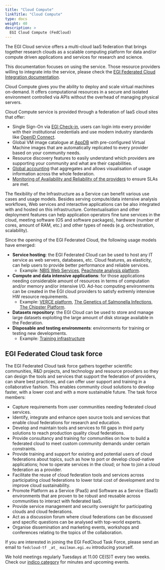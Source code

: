 ```yaml
---
title: "Cloud Compute"
linkTitle: "Cloud Compute"
type: docs
weight: 40
description: >
  EGI Cloud Compute (FedCloud)
---
```


The EGI Cloud service offers a multi-cloud IaaS federation that brings together
research clouds as a scalable computing platform for data and/or compute driven
applications and services for research and science.

This documentation focuses on using the service. Those resource providers
willing to integrate into the service, please check the
[EGI Federated Cloud Integration documentation](https://egi-federated-cloud-integration.readthedocs.io).

Cloud Compute gives you the ability to deploy and scale virtual machines
on-demand. It offers computational resources in a secure and isolated
environment controlled via APIs without the overhead of managing physical
servers.

Cloud Compute service is provided through a federation of IaaS cloud sites that
offer:

- Single Sign-On via [EGI Check-in](https://www.egi.eu/services/check-in/),
  users can login into every provider with their institutional credentials and
  use modern industry standards like
  [OpenID Connect](https://openid.net/connect/).
- Global VM image catalogue at [AppDB](https://appdb.egi.eu) with pre-configured
  Virtual Machine images that are automatically replicated to every provider
  based on your community needs.
- Resource discovery features to easily understand which providers are
  supporting your community and what are their capabilities.
- [Global accounting](https://accounting.egi.eu/cloud/) that aggregates and
  allows visualisation of usage information across the whole federation.
- [Monitoring of Availability and Reliability of the providers](https://argo.egi.eu/egi/report-status/Critical/SITES?filter=FedCloud)
  to ensure SLAs are met.

The flexibility of the Infrastructure as a Service can benefit various use cases
and usage models. Besides serving compute/data intensive analysis workflows, Web
services and interactive applications can be also integrated with and hosted on
this infrastructure. Contextualisation and other deployment features can help
application operators fine tune services in the cloud, meeting software (OS and
software packages), hardware (number of cores, amount of RAM, etc.) and other
types of needs (e.g. orchestration, scalability).

Since the opening of the EGI Federated Cloud, the following usage models have
emerged:

- **Service hosting**: the EGI Federated Cloud can be used to host any IT
  service as web servers, databases, etc. Cloud features, as elasticity, can
  help users to provide better performance and reliable services.
  - Example:
    [NBIS Web Services](https://www.egi.eu/use-cases/scientific-applications-tools/nbis-toolkit/),
    [Peachnote analysis platform](https://www.egi.eu/news/peachnote-in-unison-with-egi/).
- **Compute and data intensive applications**: for those applications needing
  considerable amount of resources in terms of computation and/or memory and/or
  intensive I/O. Ad-hoc computing environments can be created in the EGI cloud
  providers to satisfy extremly intensive HW resource requirements.
  - Example:
    [VERCE platform](https://www.egi.eu/news/new-egi-use-case-a-close-look-at-the-amatrice-earthquake/),
    [The Genetics of Salmonella Infections](https://www.egi.eu/use-cases/research-stories/the-genetics-of-salmonella-infections/),
    [The Chipster Platform](https://www.egi.eu/use-cases/research-stories/new-viruses-implicated-in-fatal-snake-disease/).
- **Datasets repository**: the EGI Cloud can be used to store and manage large
  datasets exploiting the large amount of disk storage available in the
  Federation.
- **Disposable and testing environments**: environments for training or testing
  new developments.
  - Example:
    [Training infrastructure](https://www.egi.eu/services/training-infrastructure/)

## EGI Federated Cloud task force

The EGI Federated Cloud task force gathers together scientific communities, R&D
projects, and technology and resource providers so they can design the tools and
services that support the federation of providers, can share best practices, and
can offer user support and training in a collaborative fashion. This enables
community cloud solutions to develop faster, with a lower cost and with a more
sustainable future. The task force members:

- Capture requirements from user communities needing federated cloud services.
- Identify, integrate and enhance open source tools and services that enable
  cloud federations for research and education.
- Develop and maintain tools and services to fill gaps in third party solutions
  to reach production quality cloud federations.
- Provide consultancy and training for communities on how to build a federated
  cloud to meet custom community demands under certain constraints.
- Provide training and support for existing and potential users of cloud
  federations about topics, such as how to port or develop cloud-native
  applications; how to operate services in the cloud; or how to join a cloud
  federation as a provider.
- Facilitate the reuse of cloud federation tools and services across
  participating cloud federations to lower total cost of development and to
  improve cloud sustainability.
- Promote Platform as a Service (PaaS) and Software as a Service (SaaS)
  environments that are proven to be robust and reusable across communities to
  interact with federated IaaS.
- Provide service management and security oversight for participating clouds and
  cloud federations.
- Act as a discussion forum where cloud federations can be discussed and
  specific questions can be analysed with top-world experts.
- Organise dissemination and marketing events, workshops and conferences
  relating to the topics of the collaboration.

If you are interested in joining the EGI FedCloud Task Force, please send an
email to `fedcloud-tf _at_ mailman.egi.eu` introducing yourself.

We hold meetings regularly Tuesdays at 11.00 CE(S)T every two weeks. Check our
[indico category](https://indico.egi.eu/indico/categoryDisplay.py?categId=159)
for minutes and upcoming events.
